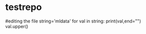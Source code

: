 # testrepo
#editing the file
string='mldata'
for val in string:
    print(val,end="")
    val.upper()
